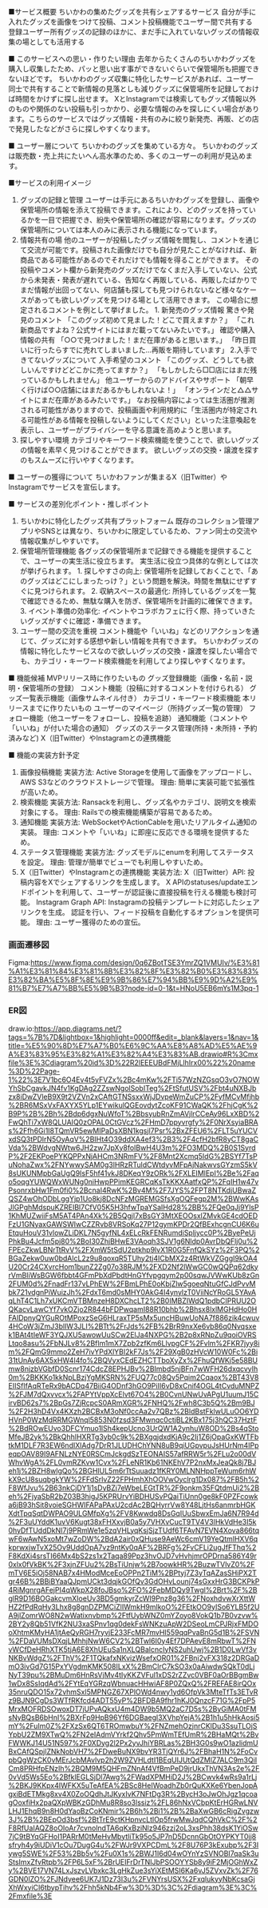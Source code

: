 ■サービス概要
ちいかわの集めたグッズを共有シェアするサービス
自分が手に入れたグッズを画像をつけて投稿、コメント投稿機能でユーザー間で共有する
登録ユーザー所有グッズの記録のほかに、まだ手に入れていないグッズの情報収集の場としても活用する

■ このサービスへの思い・作りたい理由
去年からたくさんのちいかわグッズを購入し収集したため、パッと思い出す事ができないぐらいで保管場所も把握できないほどです。
ちいかわのグッズ収集に特化したサービスがあれば、ユーザー同士で共有することで新情報の見落としも減りグッズに保管場所を記録しておけば時間をかけずに探し出せます。
XとInstagramでは検索してもグッズ情報以外のものや関係のない投稿も引っかかり、必要な情報のみを探しにくい場合があります。こちらのサービスではグッズ情報・共有のみに絞り新発売、再販、どの店で発見したなどがさらに探しやすくなります。

■ ユーザー層について
ちいかわのグッズを集めている方々。
ちいかわのグッズは販売数・売上共にたいへん高水準のため、多くのユーザーの利用が見込めます。

■サービスの利用イメージ
1. グッズの記録と管理
    ユーザーは手元にあるちいかわグッズを登録し、画像や保管場所の情報を添えて投稿できます。これにより、どのグッズを持っているかを一目で把握でき、紛失や保管場所の確認が容易になります。グッズの保管場所については本人のみに表示される機能になっています。
2. 情報共有の場
    他のユーザーが投稿したグッズ情報を閲覧し、コメントを通じて交流が可能です。投稿された画像だけでも自分が見たことがなければ、新商品である可能性があるのでそれだけでも情報を得ることができます。
    その投稿やコメント欄から新発売のグッズだけでなくまだ入手していない、公式から未発表・発表が遅れている、告知なく再販している、再販したばかりでまだ情報が出回ってない、何店舗も探しても見つけられないなど様々なケースがあっても欲しいグッズを見つける場として活用できます。
    この場合に想定されるコメントを例として挙げました。
        1. 新発売のグッズ情報
            驚きや発見のコメント
            「このグッズ初めて見ました！どこで買えますか？」
            「これ新商品ですよね？公式サイトにはまだ載ってないみたいです。」
            確認や購入情報の共有
            「○○で見つけました！まだ在庫があると思います。」
            「昨日買いに行ったらすでに売れてしまいました…再販を期待しています」
        2.入手できてないグッズについて
            入手希望のコメント
            「このグッズ、どうしても欲しいんですけどどこかに売ってますか？」
            「もしかしたら□□店にはまだ残っているかもしれません」
            他ユーザーからのアドバイスやサポート
            「朝早く行けば○○店舗にはまだあるかもしれないよ！」
            「オンラインだと△△サイトにまだ在庫があるみたいです。」
    なお投稿内容によっては生活圏が推測される可能性がありますので、投稿画面や利用規約に「生活圏内が特定される可能性がある情報を投稿しないようにしてください」といった注意喚起を表示し、ユーザーがプライバシーを守る意識を高めようと思います。
3. 探しやすい環境
    カテゴリやキーワード検索機能を使うことで、欲しいグッズの情報を素早く見つけることができます。
    欲しいグッズの交換・譲渡を探すのもスムーズに行いやすくなります。

■ ユーザーの獲得について
ちいかわファンが集まるX（旧Twitter）やInstagramでサービスを宣伝します。

■ サービスの差別化ポイント・推しポイント
1. ちいかわに特化したグッズ共有プラットフォーム
    既存のコレクション管理アプリやSNSとは異なり、ちいかわに限定しているため、ファン同士の交流や情報収集がしやすいです。
2. 保管場所管理機能
    各グッズの保管場所まで記録できる機能を提供することで、ユーザーの実生活に役立ちます。
    実生活に役立つ具体的な例としては次が挙げられます。
        1. 探しやすさの向上: 保管場所を記録しておくことで、「あのグッズはどこにしまったっけ？」という問題を解決。時間を無駄にせずすぐに見つけられます。
        2. 収納スペースの最適化: 所持しているグッズを一覧で確認できるため、無駄な購入を防ぎ、保管場所を計画的に確保できます。
        3. イベント準備の効率化: イベントやコラボカフェに行く際、持っていきたいグッズがすぐに確認・準備できます。
3. ユーザー間の交流を重視
    コメント機能や「いいね」などのリアクションを通じて、グッズに対する感想や新しい情報を共有できます。
    ちいかわグッズの情報に特化したサービスなので欲しいグッズの交換・譲渡を探したい場合でも、カテゴリ・キーワード検索機能を利用してより探しやすくなります。

■ 機能候補
MVPリリース時に作りたいもの
    グッズ登録機能（画像・名前・説明・保管場所の登録）
    コメント機能（投稿に対するコメントを付けられる）
    グッズ一覧表示機能（画像サムネイル付き）
    カテゴリ・キーワード検索機能
本リリースまでに作りたいもの
    ユーザーのマイページ（所持グッズ一覧の管理）
    フォロー機能（他ユーザーをフォローし、投稿を追跡）
    通知機能（コメントや「いいね」が付いた場合の通知）
    グッズのステータス管理(所持・未所持・予約済みなど)
    X（旧Twitter）やInstagramとの連携機能

■ 機能の実装方針予定
1. 画像投稿機能
    実装方法: Active Storageを使用して画像をアップロードし、AWS S3などのクラウドストレージで管理。
    理由: 簡単に実装可能で拡張性が高いため。
2. 検索機能
    実装方法: Ransackを利用し、グッズ名やカテゴリ、説明文を検索対象にする。
    理由: Railsでの検索機能構築が容易であるため。
3. 通知機能
    実装方法: WebSocketやActionCableを用いたリアルタイム通知の実装。
    理由: コメントや「いいね」に即座に反応できる環境を提供するため。
4. ステータス管理機能
    実装方法: グッズモデルにenumを利用してステータスを設定。
    理由: 管理が簡単でビューでも利用しやすいため。
5. X（旧Twitter）やInstagramとの連携機能
    実装方法: 
        X（旧Twitter）API:
            投稿内容をXでシェアするリンクを生成します。
            X APIのstatuses/updateエンドポイントを利用して、ユーザーが認証後に直接投稿を行える機能も検討可能。
        Instagram Graph API:
            Instagramの投稿テンプレートに対応したシェアリンクを生成。
            認証を行い、フィード投稿を自動化するオプションを提供可能。
    理由: ユーザー獲得のための宣伝。

### 画面遷移図
Figma:https://www.figma.com/design/0q6ZBotTSE3YmrZQ1VMUIv/%E3%81%A1%E3%81%84%E3%81%8B%E3%82%8F%E3%82%B0%E3%83%83%E3%82%BA%E5%8F%8E%E9%9B%86%E7%94%BB%E9%9D%A2%E9%81%B7%E7%A7%BB%E5%9B%B3?node-id=0-1&t=HNoU5EB6mYs1M3pq-1

### ER図
draw.io:https://app.diagrams.net/?tags=%7B%7D&lightbox=1&highlight=0000ff&edit=_blank&layers=1&nav=1&title=%E5%90%8D%E7%A7%B0%E6%9C%AA%E8%A8%AD%E5%AE%9A%E3%83%95%E3%82%A1%E3%82%A4%E3%83%AB.drawio#R%3Cmxfile%3E%3Cdiagram%20id%3D%22R2lEEEUBdFMjLlhIrx00%22%20name%3D%22Page-1%22%3E7V1bc6O4Ev4t5yFVZx%2Bc4mKw%2FTi57WzNZGsqO3vO7NOWYhSbCgavkJN4fv1KgDAg2ZZswNgolSobITeg%2FtSfutUSV%2Fbt4uNXBJbzx8iDwZVleB9X9t2VZVn2xCAftGTNSsxxWjJDvpeWmZuCP%2FyfMCvMfjhb%2BR6MSxVxFAXYX5YLp1EYwikulQGEovdytZcoKF91CWaQK%2FhjCgK%2B9P%2B%2Bh%2Bdp6dgxNuWfoT%2BbsyubRnZmAVjlrCCeAy96LxXBD%2FwQhTi7xW8QLUAIQ0zOPAL0CtGVcz%2FHmD7ppyvrgfy%2F0NrXsyiaBRAs%2Ffh6Gi1I8TQmVR5ewMIPaDsXBN1kgsjl7Psr%2BxZFEU6%2FLT5uYUCVxdSQ3tPDlrN5OyAqV%2BIHt4O39ddXA4ef3%2B3%2F4cfH2bfR8yCT8gaCVda%2BWdvgNWtw6JH2zw7JpXy8foIBwH4U3m%2FO3MDQ%2B0S1SyrdP%2F2EKPoePYKQPPxNjAHCm3NRmFV%2F8Mnt2Xcmq5IdG%2BSYf7TsPuNohaZwx%2FNYwwySAM0g3lHRzRTuldCWtdyvMFpAjNakwvsGYzmS5kV8sUKUNMpbGaUgQ9IsF5hf41vkJ8DKeqY9zORk%2FXLEIMlEpI%2Be%2Faqo5oqgYUWQWxWUNg0niHwpPPimKEGRCqKsTkKKXAatfxQP%2FqIH1w47vPsonrxbHw1Fm0fi0%2BcnaI4RwK%2Bv4M%2F7JYS%2FPT8NTKdjUBwaZQSZ4wOhODbLggYjp1Uo8kj8DcNFzMGREMGSfsXgOQFegp2M%2BWwKAsJlGPghMdspuKZREIBl7CfV05K5H3hfwTpaYSaIHd28%2BB%2FQe0qJj9YlsP1KhMUZwiiFsM5AT4PAn4Xk%2B5Qgjl7xBsGY3MtXEOOsxlZMvkGE4cdOEDFzU1GNyaxGAWSWIwCZZRvb8VRSoKq27P12gymKPDr2QfBExhcgnCU6K6uEtquHouV31vlowZLiDKL7N5gyfNL4xELcRkFENRumdiSpljycc0P%2ByePeUjPhkBu4Jcfm5pj80%2BoI30ZhjBHwE3VAoqh3SJV1g6Nldp0AvrDbQFlj0u%2FPEcZkwLBNrTtRvV%2FXmW5tSdU2ptkhp9lvX1R0G5FnfQkSYz%2F3PQ%2BGaZekw0uw0bdAlcL2z9u8qoxqR5TUhy2tj4ICbMX2z4RtWkVZGggI9kOA4U20Cr24CXvrcHom1bunZ2Zg07o38RJM%2FXD2Nf2lWwGC0wQQPq62dkyrVmBIiWsBGW6fbbt4GFmPbXdPbdtHnGYfvpgqym2p00sqwJVWwKUb8zGn2FUM0d%2FnadFr137vLPhEW%2FBmLPhE0oKbjZlw5goeqNtuGfCJdPvvMbk721vdgnPiWuizJh%2FdxT6md0sMHY0AkG4I4ynylzT0ViiNcYRoGL5YAvAqLhT4C1Lh7xUKCmVTBMnzeH8DXChcLT2%2B0IMBZIWdQ1pdbCIPRUU2OQKacvLawCYf7vkOZjo2R844bFDPwqamI88R10bhb%2Bhsx8lxlMGHdHo0HFAIDpnyQYGuROtMPoxzSeG6HLraxTP5sMx5uncHBuwUoNA7f886zik4cwuv4HCoW3jZmJ3blIW3JLI%2BTt%2FrJds%2FB%2BrR9nxXe6vb86q0Nvqsxek1BAt4tIeWF3YQJXU5awowUuSCw2ElJa4NXPG%2B2p8xRNpZu9qoiOVRSLtqo8asu%2FbNJLv8%2Bflm1mX7Zpb2zfKm6LlvpgCF%2Fvlm%2FKR7jyy8im%2FQmG9mmo2ZeH7ivYPdXlYBI2kF7Js%2F29XgB0zHVcW10W0Fc%2Bi31tUnAy6AX5xHW4I4fo%2BQVyxCEdEZHCTTboXyZx%2FhuQfWKj5e58BUmw8njzbVGbfD0Scnr174CdcZ8EPHJBv%2BImbd5njBFn7wWFH26dxqcvyIh0m%2BKKKo1kkNpLBzjYgMKSRN%2FUQ77c08Qv5Pqim2Cqaox%2BT43V8EIISfIfAqRTeRx9bACDq47BiiG4ODnf3hGO9PiII6vD8xCnif4OGL4tCvduMNPZ%2FJM7dQxvvcx%2FAPYtVppXcElvt67O4%2B0CvnUNwUvAPgU1uumJ15CirvBD62s7%2BpGs7ZjRcpcS0ARmXGR%2FNHQ%2Fwh8C3b5Q%2Bm9BJ%2F2H3hD4Vx4KXzh2BCBxM3oNf0ccAa2v7QBz%2BldBstFklwULuOO6YDHVnP0WzMdRRMGWnql5853N0fzsd3FMwnqc0ctjBL2KBx175j3hQC37HztF%2BdROwEUvo3DFCYmuo1lSh4kepUcno3UrQW1A2ynhuW8OD%2Bs4qStoMfeJB2yk%2BkQhhlHXRTg3yb0c9k%2BXgqjdxdKjA9c2Ij1Z6jOpaGxKWTFbtkM1DLF7R3EW6ndIXlAdg7DrR1JLUDHChYNN8uB9qiUGpvpuJsHUrNm4IPpeqpOAV89I9AFNLzNYE0RSCmJckgdSzTEONAIS57afRRW5r%2FLu2o00dVWhvWgA%2FL0vmRZKvw1Cvx%2FLeNR1Kb61NKEhV7P2nxMxJeaQk8j7BJeh1j%2BZH8wlgQo%2BGHlUL5m6rTtSuuadz1fKRY0MLNNHppTeWum6rhWkX9cU8suqbgkYW%2FFdSrlvZ22FPHmhXhOOVwOyclrg1Dx087%2FB5h%2F8WfJvu%2B63nkCjDY1j1sDyBZj7eWbeLEGtTR%2F9onkm35FQtdmUi2%2Beh%2FjyaSbR2bZ03B3higJ5KPRUrvYiBDHUSvPQaiTiUnn0ge8kF0PZFcowka6jB93hSit8voieSGHWIFAPaPAxU2cdAc2BQHyrrVw8Y48LjtHs6anmrbHGKXdtTpqSqtDWPAO9ULGMfpXg%2FV8Kwwdq8DsGqIUuSbwxEmJa6N7R94d%2F3uUYddK1uvV6Kugt38xFHXxvjB0a5y7VHXvCucT9TV4V3lHkVdHe3I5k0hyDfTUddDkNI7j9PRmWe1e5zqVHLyqKsjSjzTUdf6TFAvN7EVN4Xova866tqwF6wAwN5xoMt7wZoDW%2BdA2air0xQHuse9AeWc6cmV19YeQtmlHXV6qkprwxjwTvX25Ov9UddOpA7vz9ntKy0qAF%2BRFg%2FvCFLi2ugJfFThq%2F8KdXi4srsTI66Mx4bS2zs1x2Taqa89Ppz3hvOJD7vHvhjmrOPDrna586Y49r0xlx0fVkBK%2F3xjnZFUu2%2BsTiUnjw%2B7oowkHR%2BuzwTVlvZ0%2FmTV6E5iOj58NAB7x4HModMceEoOPPn2TiM%2BPtyj7Z3yTqAZasSHiPX2Tgr46B%2BBiBYaaQJpmUCkt3dqjkGOfQv3GdOHvLounj74sGxxHrG3BCKPkP4RiMgnrgAFejPI4qWkpX28foJBso%2FO%2FebMDQy9Twgl%2Brt%2F%2BglR9D16BOGakcvmXIoeUv3BD5gmkyrZcWI9Pnz8g36%2FNoxhdvwXrXttWHZ2fPdRqHy3Lhx8g8gnDZPMCiZlIWmkH9mlkoO%2FEtkOO9yISo6YLB5f2UA9jlZomrWO8N2wWatixnvbmp%2FtfUybWNZ0mYZoyo8VokQ1b7B0vzvw%2BY2y8Qb51VfK2NU3xaSPnv1qg0dekFsWNKzuApW2DSeoLmCPJRjxFMDOoXhtmKMyHA1jtAeQyRGH7ryvjE233FcMR7mvHI559qqPvaBnG5d1B%2FSVN%2FDaVUMsDXqjLMhhjNwW6CV2%2BTwl6I0y4Ef7DPAevE8mRbwT%2FNvWCfDeHRhXTK5tjA6E8XhUEuSa1nXLQBalcncIyNS2uhUwj%2B1D0LwVf3vNKBvWdgZ%2FThV%2F1TQkafxNKvizWsefxOR01%2FBnj2vFX318z2DRGaDmO3ivGd7G15PxYVgdmKMK508ILxX%2BmClrC7kSO3x0aAiwdwSQkT0dLjNyT39pu%2BMuDm6HnRsVjMv4tIyKKZVFul1xDS2rZZvc0VBF0aOrBBgmBw1wDx8SsIqdAd%2FYtEqYGRzqWbnuacHHwiAF8P0ZQxQ%2FREFAE8irQOx35nruQDO15x72vhmSxl5MPNGZ67XPlOWd4nwy1yd6OfpVk3MteTfTs3ETvRz9BJN9CgDs3WTfRKfcd4ADT55yP%2BFDBA9fhr1hKJ0QnzcF71G%2FpP5MrxMOFRDSOwoxDT7jUPvAQkxU4m4DW9b5MQ2aC7D5s%2ByGiMA0tFMsNyBQsB6bHnI%2BXrFp9HpB96Yf6DGBaegl3XVhpYejA%2B1h1u5hHkAosi5mY%2FuIm0Z%2FXzSx6QT6TROmwbuY%2FNZmehOzjnrCKlDu3SsuTLOjSYpbU2ZM9XTwQ%2FN2eIAdmVYrkf2Qhv5PmWmTEfUmR%2BHaMQt%2BvFWWKJ14U51N597%2F0XDyg2l2Px2yvJhiYBRLas%2BH3G0s9wO1azlidmUBxCAfQSpjlZNkNobVH7%2FDweBuNX9bvYR3TjQYr6J%2FBhaH1N%2FoCvpbQgWzCK0vMErJcbMAvlvp2h2W9ZVHLdtI1BEqUIJUtQdZMlZ7ALC9m3QiICm8PRHfpENzIh%2BQM9M5QHFmZNnAf4VfBmPeD9jrUkxThVN3As2e%2F0vVd5Ws5Eo%2BfklEGLSjDl7Awg%2FWadXPMHiD2J%2BCwvk4wRs9a1rLj%2BKJ9KKpx4IWFKX5uTeAfEA%2BSc8HeIWoadhZb0rQuKXKe6YbenJopAgxiBdETMkg8xv4X0ZoOQdhJtJKyxIvK7NFtDg3R%2BycH3oJwOhJgz1qcoagOoxfiHx2paQXpWBKzGDhMu8R8so3lssiz%2FL86hNxVCbpKtErHGRwLNVLHJ1EhqB9n8H0dYaoBzCoKNmir%2B6h%2Bi1%2B%2BaXwGB6cRigZvgzw3J%2B%2BEpOd3bsf%2BtTrE9ctKHpnvcLtlOp5frwMwJqdCQhVkC%2F%2F8RfUaIAQZ8oOIoAr7cvnolndTA6qKxBziNlz946zzj2oL3xsPhh38dsK1YiOSw7jC9tBYqGFHoI1PARrM0tMeHvMbytliTk95o5JP7nD5DcnnGbOtOYPKYT0jj8sfryh4y9iUDiV1cOu7DugG4u%2FWJr9VXPCDmL%2F8U76P3kExubp%2F3Iywg5SWE%2F53%2Bb5v%2Fu0X1s%2BWJ1I6d04wOYnYzSVNOBI7qaSk3uStsImxZfvRtpb%2FP6L5xF%2BrUEIFrDrTNIJbPSOOYYSb8y9iF2MjOGhWxZy%2BVE17VN74LxJszvLVbxkc3LgHkZue3sYiXEtMSI6Ka6vJ5ZVxvZk%2F76GDN0lZO%2FJNdyee6UK7J1Dz73I3u%2FVNYrsUSX%2FxqlukyyNbKcsaGjXhWxyiCI6tbypTihv%2Fhh5kNb4Fw%3D%3D%3C%2Fdiagram%3E%3C%2Fmxfile%3E